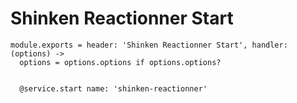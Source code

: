 
# Shinken Reactionner Start

    module.exports = header: 'Shinken Reactionner Start', handler: (options) ->
      options = options.options if options.options?


      @service.start name: 'shinken-reactionner'
